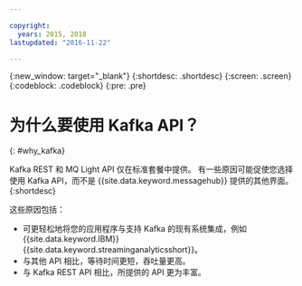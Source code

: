 ```yaml
---

copyright:
  years: 2015, 2018
lastupdated: "2016-11-22"

---
```


{:new_window: target="_blank"}
{:shortdesc: .shortdesc}
{:screen: .screen}
{:codeblock: .codeblock}
{:pre: .pre}

# 为什么要使用 Kafka API？
{: #why_kafka}

Kafka REST 和 MQ Light API 仅在标准套餐中提供。
有一些原因可能促使您选择使用 Kafka API，而不是 {{site.data.keyword.messagehub}} 提供的其他界面。
{:shortdesc}

这些原因包括：

* 可更轻松地将您的应用程序与支持 Kafka 的现有系统集成，例如 {{site.data.keyword.IBM}} {{site.data.keyword.streaminganalyticsshort}}。
* 与其他 API 相比，等待时间更短，吞吐量更高。
* 与 Kafka REST API 相比，所提供的 API 更为丰富。
